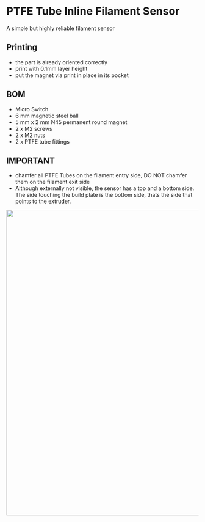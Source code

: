 # PTFE Tube Inline Filament Sensor

A simple but highly reliable filament sensor

## Printing
- the part is already oriented correctly
- print with 0.1mm layer height
- put the magnet via print in place in its pocket

## BOM
- Micro Switch
- 6 mm magnetic steel ball
- 5 mm x 2 mm N45 permanent round magnet
- 2 x M2 screws 
- 2 x M2 nuts
- 2 x PTFE tube fittings

## IMPORTANT
- chamfer all PTFE Tubes on the filament entry side, DO NOT chamfer them on the filament exit side
- Although externally not visible, the sensor has a top and a bottom side. The side touching the build plate is the bottom side, thats the side that points to the extruder.

<img src="https://github.com/HelgeKeck/rome/blob/main/img/sensor.jpg" alt="" width="800"/>
